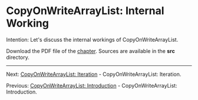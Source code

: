 # CopyOnWriteArrayList: Internal Working

Intention: Let's discuss the internal workings of CopyOnWriteArrayList.

Download the PDF file of the [chapter](chapter_13.pdf). Sources are available in the <b>src</b> directory. 

<hr>

Next: [CopyOnWriteArrayList: Iteration](chapter_14.md "CopyOnWriteArrayList: Iteration") - CopyOnWriteArrayList: Iteration.

Previous: [CopyOnWriteArrayList: Introduction](chapter_12.md "CopyOnWriteArrayList: Introduction") - 
CopyOnWriteArrayList: Introduction.